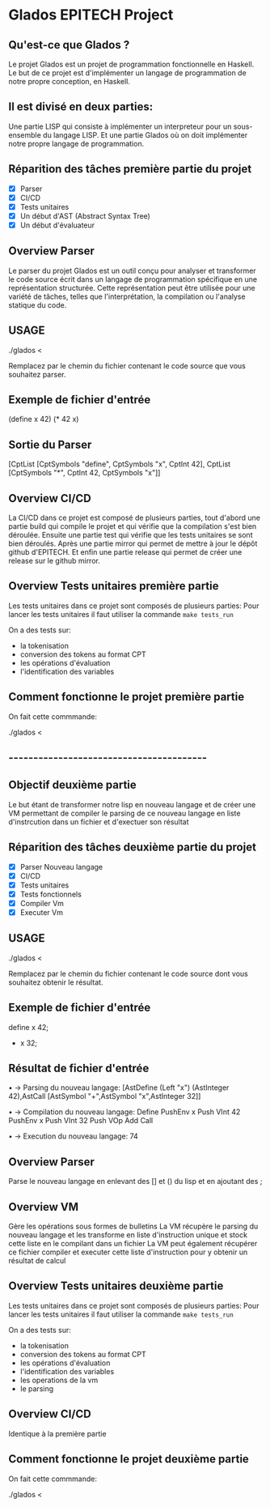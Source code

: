 # Glados EPITECH Project #

## Qu'est-ce que Glados ? ##

Le projet Glados est un projet de programmation fonctionnelle en Haskell. Le but de ce projet est d'implémenter un langage de programmation de notre propre conception, en Haskell.

## Il est divisé en deux parties: ##

Une partie LISP qui consiste à implémenter un interpreteur pour un sous-ensemble du langage LISP.
Et une partie Glados où on doit implémenter notre propre langage de programmation.

## Réparition des tâches première partie du projet ##

- [x] Parser
- [x] CI/CD
- [x] Tests unitaires
- [x] Un début d'AST (Abstract Syntax Tree)
- [x] Un début d'évaluateur

## Overview Parser ##

Le parser du projet Glados est un outil conçu pour analyser et transformer le code source écrit dans un langage de programmation spécifique en une représentation structurée. Cette représentation peut être utilisée pour une variété de tâches, telles que l'interprétation, la compilation ou l'analyse statique du code.

## USAGE ##

./glados < <file>

Remplacez <file> par le chemin du fichier contenant le code source que vous souhaitez parser.

## Exemple de fichier d'entrée ##

(define x 42)
(* 42 x)

## Sortie du Parser ##

[CptList [CptSymbols "define", CptSymbols "x", CptInt 42], CptList [CptSymbols "*", CptInt 42, CptSymbols "x"]]

## Overview CI/CD ##

La CI/CD dans ce projet est composé de plusieurs parties, tout d'abord une partie build qui compile le projet et qui vérifie que la compilation s'est bien déroulée. Ensuite une partie test qui vérifie que les tests unitaires se sont bien déroulés. Après une partie mirror qui permet de mettre à jour le dépôt github d'EPITECH. Et enfin une partie release qui permet de créer une release sur le github mirror.

## Overview Tests unitaires première partie ##

Les tests unitaires dans ce projet sont composés de plusieurs parties:
Pour lancer les tests unitaires il faut utiliser la commande `make tests_run`

On a des tests sur:

- la tokenisation
- conversion des tokens au format CPT
- les opérations d'évaluation
- l'identification des variables

## Comment fonctionne le projet première partie ##

On fait cette commmande:

./glados < <file>

## ---------------------------------------- ###

## Objectif deuxième partie ##

Le but étant de transformer notre lisp en nouveau langage et de créer une VM permettant de compiler le parsing de ce nouveau langage en liste d'instrcution dans un fichier et d'exectuer son résultat

## Réparition des tâches deuxième partie du projet ##

- [x] Parser Nouveau langage
- [x] CI/CD
- [x] Tests unitaires
- [x] Tests fonctionnels
- [x] Compiler Vm
- [x] Executer Vm

## USAGE ##

./glados < <file>

Remplacez <file> par le chemin du fichier contenant le code source dont vous souhaitez obtenir le résultat.

## Exemple de fichier d'entrée ##

define x 42;
+ x 32;

## Résultat de fichier d'entrée ##

• -> Parsing du nouveau langage:
[AstDefine (Left "x") (AstInteger 42),AstCall [AstSymbol "+",AstSymbol "x",AstInteger 32]]

• -> Compilation du nouveau langage:
Define
PushEnv x
Push VInt 42
PushEnv x
Push VInt 32
Push VOp Add
Call

• -> Execution du nouveau langage:
74

## Overview Parser ##

Parse le nouveau langage en enlevant des [] et () du lisp et en ajoutant des ;

## Overview VM ##
Gère les opérations sous formes de bulletins
La VM récupère le parsing du nouveau langage et les transforme en liste d'instruction unique et stock cette liste en le compilant dans un fichier
La VM peut également récupérer ce fichier compiler et executer cette liste d'instruction pour y obtenir un résultat de calcul

## Overview Tests unitaires deuxième partie ##

Les tests unitaires dans ce projet sont composés de plusieurs parties:
Pour lancer les tests unitaires il faut utiliser la commande `make tests_run`

On a des tests sur:

- la tokenisation
- conversion des tokens au format CPT
- les opérations d'évaluation
- l'identification des variables
- les operations de la vm
- le parsing

## Overview CI/CD ##

Identique à la première partie


## Comment fonctionne le projet deuxième partie ##

On fait cette commmande:

./glados < <file>
